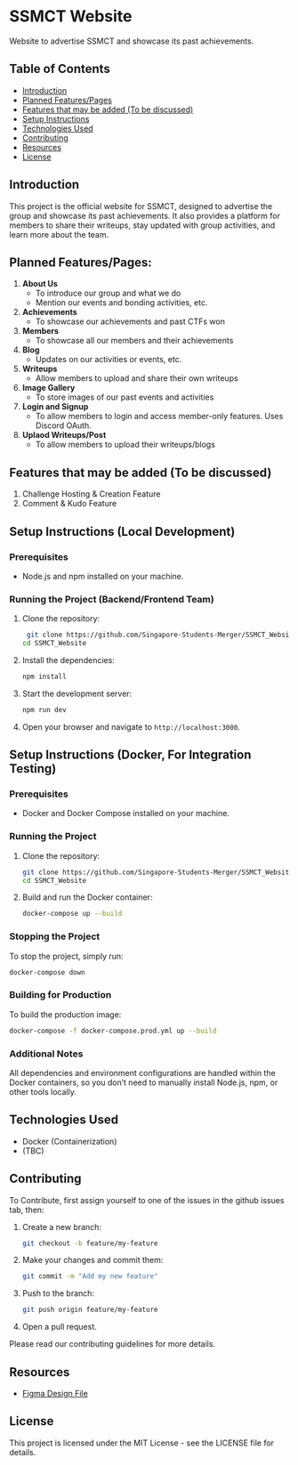 
# SSMCT Website
Website to advertise SSMCT and showcase its past achievements.

## Table of Contents
- [Introduction](#introduction)
- [Planned Features/Pages](#planned-featurespages)
- [Features that may be added (To be discussed)](#features-that-may-be-added-to-be-discussed)
- [Setup Instructions](#setup-instructions)
- [Technologies Used](#technologies-used)
- [Contributing](#contributing)
- [Resources](#resources)
- [License](#license)

## Introduction
This project is the official website for SSMCT, designed to advertise the group and showcase its past achievements. It also provides a platform for members to share their writeups, stay updated with group activities, and learn more about the team.

## Planned Features/Pages:
1. **About Us**
   - To introduce our group and what we do
   - Mention our events and bonding activities, etc.
2. **Achievements**
   - To showcase our achievements and past CTFs won
3. **Members**
   - To showcase all our members and their achievements
4. **Blog**
   - Updates on our activities or events, etc.
5. **Writeups**
   - Allow members to upload and share their own writeups
6. **Image Gallery**
   - To store images of our past events and activities
7. **Login and Signup**
   - To allow members to login and access member-only features. Uses Discord OAuth.
8. **Uplaod Writeups/Post**
   - To allow members to upload their writeups/blogs

## Features that may be added (To be discussed)
1. Challenge Hosting & Creation Feature
2. Comment & Kudo Feature

## Setup Instructions (Local Development)
### Prerequisites
- Node.js and npm installed on your machine.

### Running the Project (Backend/Frontend Team)
1. Clone the repository:
   ```bash
    git clone https://github.com/Singapore-Students-Merger/SSMCT_Website
   cd SSMCT_Website
   ```
2. Install the dependencies:
   ```bash
   npm install
   ```
3. Start the development server:
   ```bash
   npm run dev
   ```
4. Open your browser and navigate to `http://localhost:3000`.

## Setup Instructions (Docker, For Integration Testing)
### Prerequisites
- Docker and Docker Compose installed on your machine.

### Running the Project
1. Clone the repository:
   ```bash
   git clone https://github.com/Singapore-Students-Merger/SSMCT_Website
   cd SSMCT_Website
   ```

2. Build and run the Docker container:
   ```bash
   docker-compose up --build
   ```



### Stopping the Project
To stop the project, simply run:
```bash
docker-compose down
```

### Building for Production
To build the production image:
```bash
docker-compose -f docker-compose.prod.yml up --build
```

### Additional Notes
All dependencies and environment configurations are handled within the Docker containers, so you don’t need to manually install Node.js, npm, or other tools locally.

## Technologies Used
- Docker (Containerization)
- (TBC)

## Contributing
To Contribute, first assign yourself to one of the issues in the github issues tab, then:

1. Create a new branch:
   ```bash
   git checkout -b feature/my-feature
   ```
2. Make your changes and commit them:
   ```bash
   git commit -m "Add my new feature"
   ```
3. Push to the branch:
   ```bash
   git push origin feature/my-feature
   ```
4. Open a pull request.

Please read our contributing guidelines for more details.

## Resources
- [Figma Design File](https://www.figma.com/design/gnKPvEwhRAPhjQFijYbkPj/SSMCT-Website?node-id=0-1&t=qZfgYigqbIHiDeh9-1)

## License
This project is licensed under the MIT License - see the LICENSE file for details.
